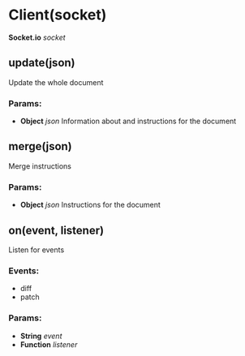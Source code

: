 

<!-- Start src/client.js -->

# Client(socket)

**Socket.io** *socket*

## update(json)

Update the whole document

### Params:

* **Object** *json* Information about and instructions for the document

## merge(json)

Merge instructions

### Params:

* **Object** *json* Instructions for the document

## on(event, listener)

Listen for events

### Events:

* diff
* patch

### Params:

* **String** *event* 
* **Function** *listener* 

<!-- End src/client.js -->

